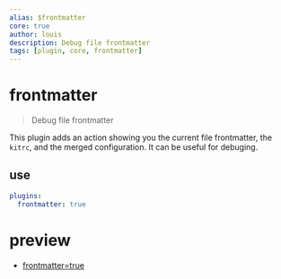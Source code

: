 ```yaml
---
alias: $frontmatter
core: true
author: louis
description: Debug file frontmatter
tags: [plugin, core, frontmatter]
---
```

# frontmatter

> Debug file frontmatter

This plugin adds an action showing you the current file frontmatter, the `kitrc`, and the merged configuration. It can be useful for debuging.

## use

```yaml
plugins:
  frontmatter: true
```

# preview

- [frontmatter=true](doc/plugins/core/frontmatter?p=frontmatter)
